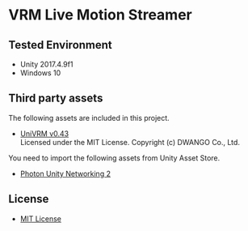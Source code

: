 # VRM Live Motion Streamer

## Tested Environment
- Unity 2017.4.9f1
- Windows 10

## Third party assets
The following assets are included in this project.
- [UniVRM v0.43](https://github.com/dwango/UniVRM/releases/tag/v0.43)  
Licensed under the MIT License.
Copyright (c) DWANGO Co., Ltd.  

You need to import the following assets from Unity Asset Store.
- [Photon Unity Networking 2](https://assetstore.unity.com/packages/tools/network/pun-2-free-119922)

## License
- [MIT License](https://github.com/sotanmochi/VRMLiveMotionStreamer/blob/master/LICENSE.txt)
